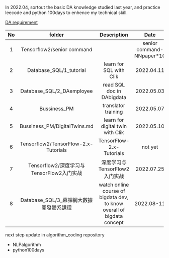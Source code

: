 In 2022.04, sortout the basic DA knowledge studied last year, and practice leecode and python 100days to enhence my technical skill.

[DA requirement](./DA_requirement.md)  

| No | folder |  Description  |  Date | 
|:--------:|:-------:|:-------:|:-------:| 
| 1 | Tensorflow2/senior command |  | senior command- NNpaper*10 | 2022.03 |   
| 2 | Database_SQL/1_tutorial | learn for SQL with Clik | 2022.04.11 |  
| 3 | Database_SQL/2_DAemployee | read SQL doc in DAbigdata | 2022.05.03 |   
| 4 | Bussiness_PM |translator training |  2022.05.07 |   
| 5 | Bussiness_PM/DigitalTwins.md | learn for digital twin with Clik | 2022.05.10 |
| 6 | Tensorflow2/TensorFlow-2.x-Tutorials | TensorFlow-2.x-Tutorials  | not yet |   
| 7 | Tensorflow2/深度学习与TensorFlow2入门实战 | 深度学习与TensorFlow2入门实战 | 2022.07.25 |     
| 8 | Database_SQL/3_幕課網大數據開發體系課程 | watch online course of bigdata dev, to know overall of bigdata concept | 2022.08-11 |   




next step update in algorithm_coding repository    
* NLPalgorithm    
* python100days   


